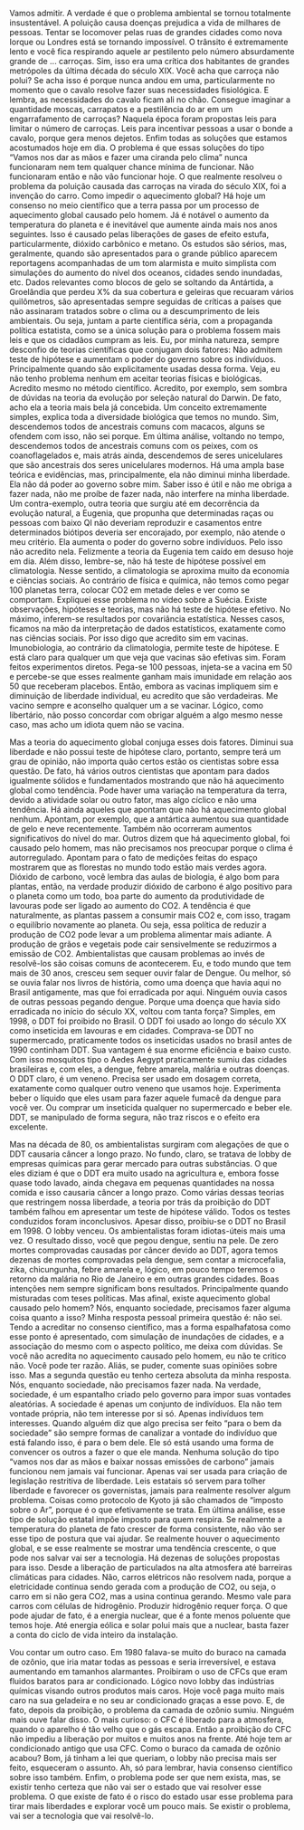 Vamos admitir. 
A verdade é que o problema ambiental se tornou totalmente insustentável. 
A poluição causa doenças prejudica a vida de milhares de pessoas. 
Tentar se locomover pelas ruas de grandes cidades como nova Iorque ou Londres está se tornando impossível.
O trânsito é extremamente lento e você fica respirando aquele ar pestilento pelo número absurdamente grande de ... carroças.
Sim, isso era uma crítica dos habitantes de grandes metrópoles da última década do século XIX. Você acha que carroça não polui? Se acha isso é porque nunca andou em uma, particularmente no momento que o cavalo resolve fazer suas necessidades fisiológica. E lembra, as necessidades do cavalo ficam ali no chão.
Consegue imaginar a quantidade moscas, carrapatos e a pestilência do ar em um engarrafamento de carroças?
Naquela época foram propostas leis para limitar o número de carroças. Leis para incentivar pessoas a usar o bonde a cavalo, porque gera menos dejetos. Enfim todas as soluções que estamos acostumados hoje em dia. 
O problema é que essas soluções do tipo “Vamos nos dar as mãos e fazer uma ciranda pelo clima” nunca funcionaram nem tem qualquer chance mínima de funcionar. Não funcionaram então e não vão funcionar hoje.
O que realmente resolveu o problema da poluição causada das carroças na virada do século XIX, foi a invenção do carro.
Como impedir o aquecimento global?
Há hoje um consenso no meio científico que a terra passa por um processo de aquecimento global causado pelo homem. Já é notável o aumento da temperatura do planeta e é inevitável que aumente ainda mais nos anos seguintes. Isso é causado pelas liberações de gases de efeito estufa, particularmente, dióxido carbônico e metano.
Os estudos são sérios, mas, geralmente, quando são apresentados para o grande público aparecem reportagens acompanhadas de um tom alarmista e muito simplista com simulações do aumento do nível dos oceanos, cidades sendo inundadas, etc.
Dados relevantes como blocos de gelo se soltando da Antártida, a Groelândia que perdeu X% da sua cobertura e geleiras que recuaram vários quilômetros, são apresentadas sempre seguidas de críticas a países que não assinaram tratados sobre o clima ou a descumprimento de leis ambientais.
Ou seja, juntam a parte científica séria, com a propaganda política estatista, como se a única solução para o problema fossem mais leis e que os cidadãos cumpram as leis.
Eu, por minha natureza, sempre desconfio de teorias científicas que conjugam dois fatores: Não admitem teste de hipótese e aumentam o poder do governo sobre os indivíduos. Principalmente quando são explicitamente usadas dessa forma.
Veja, eu não tenho problema nenhum em aceitar teorias físicas e biológicas.  Acredito mesmo no método científico.
Acredito, por exemplo, sem sombra de dúvidas na teoria da evolução por seleção natural do Darwin. De fato, acho ela a teoria mais bela já concebida. Um conceito extremamente simples, explica toda a diversidade biológica que temos no mundo.
Sim, descendemos todos de ancestrais comuns com macacos, alguns se ofendem com isso, não sei porque. Em última análise, voltando no tempo, descendemos todos de ancestrais comuns com os peixes, com os coanoflagelados e, mais atrás ainda, descendemos de seres unicelulares que são ancestrais dos seres unicelulares modernos. 
Há uma ampla base teórica e evidências, mas, principalmente, ela não diminui minha liberdade. Ela não dá poder ao governo sobre mim. Saber isso é útil e não me obriga a fazer nada, não me proíbe de fazer nada, não interfere na minha liberdade.
Um contra-exemplo, outra teoria que surgiu até em decorrência da evolução natural, a Eugenia, que propunha que determinadas raças ou pessoas com baixo QI não deveriam reproduzir e casamentos entre determinados biótipos deveria ser encorajado, por exemplo, não atende o meu critério. Ela aumenta o poder do governo sobre indivíduos. Pelo isso não acredito nela. Felizmente a teoria da Eugenia tem caído em desuso hoje em dia.
Além disso, lembre-se, não há teste de hipótese possível em climatologia. Nesse sentido, a climatologia se aproxima muito da economia e ciências sociais. 
Ao contrário de física e química, não temos como pegar 100 planetas terra, colocar CO2 em metade deles e ver como se comportam. 
Expliquei esse problema no vídeo sobre a Suécia. 
Existe observações, hipóteses e teorias, mas não há teste de hipótese efetivo. No máximo, inferem-se resultados por covariância estatística.
Nesses casos, ficamos na mão da interpretação de dados estatísticos, exatamente como nas ciências sociais. 
Por isso digo que acredito sim em vacinas. 
Imunobiologia, ao contrário da climatologia, permite teste de hipótese. 
E está claro para qualquer um que veja que vacinas são efetivas sim. Foram feitos experimentos diretos. 
Pega-se 100 pessoas, injeta-se a vacina em 50 e percebe-se que esses realmente ganham mais imunidade em relação aos 50 que receberam placebos.
Então, embora as vacinas impliquem sim e diminuição de liberdade individual, eu acredito que são verdadeiras. 
Me vacino sempre e aconselho qualquer um a se vacinar. Lógico, como libertário, não posso concordar com obrigar alguém a algo mesmo nesse caso, mas acho um idiota quem não se vacina.

Mas a teoria do aquecimento global conjuga esses dois fatores. 
Diminui sua liberdade e não possui teste de hipótese claro, portanto, sempre terá um grau de opinião, não importa quão certos estão os cientistas sobre essa questão.
De fato, há vários outros cientistas que apontam para dados igualmente sólidos e fundamentados mostrando que não há aquecimento global como tendência. 
Pode haver uma variação na temperatura da terra, devido a atividade solar ou outro fator, mas algo cíclico e não uma tendência. 
Há ainda aqueles que apontam que não há aquecimento global nenhum. 
Apontam, por exemplo, que a antártica aumentou sua quantidade de gelo e neve recentemente. Também não ocorreram aumentos significativos do nível do mar.
Outros dizem que há aquecimento global, foi causado pelo homem, mas não precisamos nos preocupar porque o clima é autorregulado. 
Apontam para o fato de medições feitas do espaço mostrarem que as florestas no mundo todo estão mais verdes agora. 
Dióxido de carbono, você lembra das aulas de biologia, é algo bom para plantas, então, na verdade produzir dióxido de carbono é algo positivo para o planeta como um todo, boa parte do aumento da produtividade de lavouras pode ser ligado ao aumento do CO2.
A tendência é que naturalmente, as plantas passem a consumir mais CO2 e, com isso, tragam o equilíbrio novamente ao planeta.
Ou seja, essa política de reduzir a produção de CO2 pode levar a um problema alimentar mais adiante. 
A produção de grãos e vegetais pode cair sensivelmente se reduzirmos a emissão de CO2. 
Ambientalistas que causam problemas ao invés de resolvê-los são coisas comuns de acontecerem.
Eu, e todo mundo que tem mais de 30 anos, cresceu sem sequer ouvir falar de Dengue. 
Ou melhor, só se ouvia falar nos livros de história, como uma doença que havia aqui no Brasil antigamente, mas que foi erradicada por aqui. 
Ninguém ouvia casos de outras pessoas pegando dengue.
Porque uma doença que havia sido erradicada no início do século XX, voltou com tanta força? 
Simples, em 1998, o DDT foi proibido no Brasil. O DDT foi usado ao longo do século XX como inseticida em lavouras e em cidades. 
Comprava-se DDT no supermercado, praticamente todos os inseticidas usados no brasil antes de 1990 continham DDT. 
Sua vantagem é sua enorme eficiência e baixo custo. 
Com isso mosquitos tipo o Aedes Aegypt praticamente sumiu das cidades brasileiras e, com eles, a dengue, febre amarela, malária e outras doenças.
O DDT claro, é um veneno. 
Precisa ser usado em dosagem correta, exatamente como qualquer outro veneno que usamos hoje. 
Experimenta beber o líquido que eles usam para fazer aquele fumacê da dengue para você ver. Ou comprar um inseticida qualquer no supermercado e beber ele.
DDT, se manipulado de forma segura, não traz riscos e o efeito era excelente. 

Mas na década de 80, os ambientalistas surgiram com alegações de que o DDT causaria câncer a longo prazo. No fundo, claro, se tratava de lobby de empresas químicas para gerar mercado para outras substâncias.
O que eles diziam é que o DDT era muito usado na agricultura e, embora fosse quase todo lavado, ainda chegava em pequenas quantidades na nossa comida e isso causaria câncer a longo prazo.
Como várias dessas teorias que restringem nossa liberdade, a teoria por trás da proibição do DDT também falhou em apresentar um teste de hipótese válido. 
Todos os testes conduzidos foram inconclusivos. Apesar disso, proibiu-se o DDT no Brasil em 1998. O lobby venceu. Os ambientalistas foram idiotas-úteis mais uma vez.
O resultado disso, você que pegou dengue, sentiu na pele. 
De zero mortes comprovadas causadas por câncer devido ao DDT, agora temos dezenas de mortes comprovadas pela dengue, sem contar a microcefalia, zika, chicungunha, febre amarela e, lógico, em pouco tempo teremos o retorno da malária no Rio de Janeiro e em outras grandes cidades.
Boas intenções nem sempre significam bons resultados. Principalmente quando misturadas com teses políticas.
Mas afinal, existe aquecimento global causado pelo homem? Nós, enquanto sociedade, precisamos fazer alguma coisa quanto a isso?
Minha resposta pessoal primeira questão é: não sei. 
Tendo a acreditar no consenso científico, mas a forma espalhafatosa como esse ponto é apresentado, com simulação de inundações de cidades, e a associação do mesmo com o aspecto político, me deixa com dúvidas. 
Se você não acredita no aquecimento causado pelo homem, eu não te critico não. Você pode ter razão. Aliás, se puder, comente suas opiniões sobre isso.
Mas a segunda questão eu tenho certeza absoluta da minha resposta. 
Nós, enquanto sociedade, não precisamos fazer nada.
Na verdade, sociedade, é um espantalho criado pelo governo para impor suas vontades aleatórias. A sociedade é apenas um conjunto de indivíduos. Ela não tem vontade própria, não tem interesse por si só. Apenas indivíduos tem interesses. 
Quando alguém diz que algo precisa ser feito “para o bem da sociedade” são sempre formas de canalizar a vontade do indivíduo que está falando isso, é para o bem dele. Ele só está usando uma forma de convencer os outros a fazer o que ele manda.
Nenhuma solução do tipo “vamos nos dar as mãos e baixar nossas emissões de carbono” jamais funcionou nem jamais vai funcionar. Apenas vai ser usada para criação de legislação restritiva de liberdade.
Leis estatais só servem para tolher liberdade e favorecer os governistas, jamais para realmente resolver algum problema. Coisas como protocolo de Kyoto já são chamados de “imposto sobre o Ar”, porque é o que efetivamente se trata. Em última análise, esse tipo de solução estatal impõe imposto para quem respira.
Se realmente a temperatura do planeta de fato crescer de forma consistente, não vão ser esse tipo de postura que vai ajudar.
Se realmente houver o aquecimento global, e se esse realmente se mostrar uma tendência crescente, o que pode nos salvar vai ser a tecnologia. Há dezenas de soluções propostas para isso. Desde a liberação de particulados na alta atmosfera até barreiras climáticas para cidades.
Não, carros elétricos não resolvem nada, porque a eletricidade continua sendo gerada com a produção de CO2, ou seja, o carro em si não gera CO2, mas a usina continua gerando. Mesmo vale para carros com células de hidrogênio. Produzir hidrogênio requer força.
O que pode ajudar de fato, é a energia nuclear, que é a fonte menos poluente que temos hoje. Até energia eólica e solar polui mais que a nuclear, basta fazer a conta do ciclo de vida inteiro da instalação.

Vou contar um outro caso. 
Em 1980 falava-se muito do buraco na camada de ozônio, que iria matar todas as pessoas e seria irreversível, e estava aumentando em tamanhos alarmantes. 
Proibiram o uso de CFCs que eram fluidos baratos para ar condicionado. Lógico novo lobby das indústrias químicas visando outros produtos mais caros.
Hoje você paga muito mais caro na sua geladeira e no seu ar condicionado graças a esse povo. E, de fato, depois da proibição, o problema da camada de ozônio sumiu. Ninguém mais ouve falar disso.
O mais curioso: o CFC é liberado para a atmosfera, quando o aparelho é tão velho que o gás escapa. 
Então a proibição do CFC não impediu a liberação por muitos e muitos anos na frente. Até hoje tem ar condicionado antigo que usa CFC. 
Como o buraco da camada de ozônio acabou? 
Bom, já tinham a lei que queriam, o lobby não precisa mais ser feito, esqueceram o assunto. 
Ah, só para lembrar, havia consenso científico sobre isso também.
Enfim, o problema pode ser que nem exista, mas, se existir tenho certeza que não vai ser o estado que vai resolver esse problema. 
O que existe de fato é o risco do estado usar esse problema para tirar mais liberdades e explorar você um pouco mais. Se existir o problema, vai ser a tecnologia que vai resolvê-lo.
